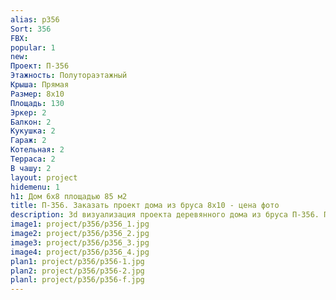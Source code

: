 ```yaml
---
alias: p356
Sort: 356
FBX: 
popular: 1
new: 
Проект: П-356
Этажность: Полутораэтажный
Крыша: Прямая
Размер: 8х10
Площадь: 130
Эркер: 2
Балкон: 2
Кукушка: 2
Гараж: 2
Котельная: 2
Терраса: 2
В чашу: 2
layout: project
hidemenu: 1
h1: Дом 6х8 площадью 85 м2
title: П-356. Заказать проект дома из бруса 8х10 - цена фото
description: 3d визуализация проекта деревянного дома из бруса П-356. Площадь 130 м2, размер 8х10. Вы можете внести любые изменения в проект.
image1: project/p356/p356_1.jpg
image2: project/p356/p356_2.jpg
image3: project/p356/p356_3.jpg
image4: project/p356/p356_4.jpg
plan1: project/p356/p356-1.jpg
plan2: project/p356/p356-2.jpg
planl: project/p356/p356-f.jpg
---
```

